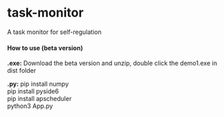 # task-monitor
A task monitor for self-regulation

#### How to use (beta version)
**.exe:**
Download the beta version and unzip, double click the demo1.exe in dist folder<br>

**.py:**
pip install numpy<br>
pip install pyside6<br>
pip install apscheduler<br>
python3 App.py
